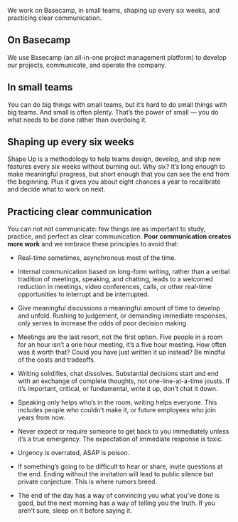 We work on Basecamp, in small teams, shaping up every six weeks, and practicing clear communication.

## On Basecamp
We use Basecamp (an all-in-one project management platform) to develop our projects, communicate, and operate the company.

## In small teams
You can do big things with small teams, but it’s hard to do small things with big teams. And small is often plenty. That’s the power of small — you do what needs to be done rather than overdoing it.

## Shaping up every six weeks
Shape Up is a methodology to help teams design, develop, and ship new features every six weeks without burning out. Why six? It’s long enough to make meaningful progress, but short enough that you can see the end from the beginning. Plus it gives you about eight chances a year to recalibrate and decide what to work on next.

## Practicing clear communication
You can not not communicate: few things are as important to study, practice, and perfect as clear communication. **Poor communication creates more work** and we embrace these principles to avoid that:

* Real-time sometimes, asynchronous most of the time.

* Internal communication based on long-form writing, rather than a verbal tradition of meetings, speaking, and chatting, leads to a welcomed reduction in meetings, video conferences, calls, or other real-time opportunities to interrupt and be interrupted.

* Give meaningful discussions a meaningful amount of time to develop and unfold. Rushing to judgement, or demanding immediate responses, only serves to increase the odds of poor decision making.

* Meetings are the last resort, not the first option. Five people in a room for an hour isn’t a one hour meeting, it’s a five hour meeting. How often was it worth that? Could you have just written it up instead? Be mindful of the costs and tradeoffs.

* Writing solidifies, chat dissolves. Substantial decisions start and end with an exchange of complete thoughts, not one-line-at-a-time jousts. If it’s important, critical, or fundamental, write it up, don’t chat it down.

* Speaking only helps who’s in the room, writing helps everyone. This includes people who couldn’t make it, or future employees who join years from now.

* Never expect or require someone to get back to you immediately unless it’s a true emergency. The expectation of immediate response is toxic.

* Urgency is overrated, ASAP is poison.

* If something’s going to be difficult to hear or share, invite questions at the end. Ending without the invitation will lead to public silence but private conjecture. This is where rumors breed.

* The end of the day has a way of convincing you what you’ve done is good, but the next morning has a way of telling you the truth. If you aren’t sure, sleep on it before saying it.
